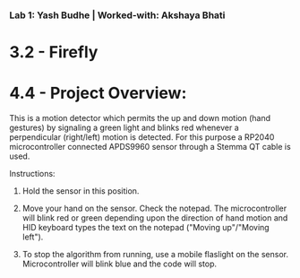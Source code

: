 ### Lab 1: Yash Budhe | Worked-with: Akshaya Bhati

# 3.2 - Firefly



# 4.4 - Project Overview: 

This is a motion detector which permits the up and down motion (hand gestures) by signaling a green light and blinks red whenever a perpendicular (right/left) motion is detected. For this purpose a RP2040 microcontroller connected APDS9960 sensor through a Stemma QT cable is used. 

Instructions:

1. Hold the sensor in this position. 

2. Move your hand on the sensor. Check the notepad. The microcontroller will blink red or green depending upon the direction of hand motion and HID keyboard types the text on the notepad ("Moving up"/"Moving left").

3. To stop the algorithm from running, use a mobile flaslight on the sensor. Microcontroller will blink blue and the code will stop.



